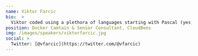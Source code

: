 ```yaml
---
name: Viktor Farcic
bio:  >
  Viktor coded using a plethora of languages starting with Pascal (yes, he is old), Basic (before it got Visual prefix), ASP (before it got .Net suffix), C, C++, Perl, Python, ASP.Net, Visual Basic, C#, JavaScript, Java, Scala, etc. His big passions are Microservices, Continuous Integration, Delivery and Deployment (CI/CD) and Test-Driven Development.
position: Docker Camtain & Senior Consultant, CloudBees
img: /images/speakers/viktorfarcic.jpg
social: >
  Twitter: [@vfarcic](https://twitter.com/@vfarcic)
---
```

